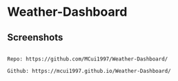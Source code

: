 # Weather-Dashboard


## Screenshots
```

Repo: https://github.com/MCui1997/Weather-Dashboard/

Github: https://mcui1997.github.io/Weather-Dashboard/
